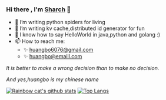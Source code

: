 ### Hi there , I'm [Sharch](https://github.com/davidsharch) 👋  


- 🔭  I’m writing python spiders for living
- 🌱  I’m writing kv cache,distributed id generator for fun
- 🔧  I know how to say HelloWorld in java,python and golang  :)
- 📫  How to reach me: 
    -  ✨ huangbo6076@gmail.com
    -  ✨ huangbo@emaill.com

*It is better to make a wrong decision than to make no decision.* 

*And yes,huangbo is my chinese name* 



[![Rainbow cat's github stats](https://github-readme-stats.vercel.app/api?username=davidsharch&count_private=true&show_icons=true&theme=vue&hide=contribs,prs)](https://github.com/anuraghazra/github-readme-stats)
[![Top Langs](https://github-readme-stats.vercel.app/api/top-langs/?username=davidsharch&layout=compact&theme=vue&hide=html,css,kotlin,dockerfile,perl,makefile)](https://github.com/anuraghazra/github-readme-stats)
